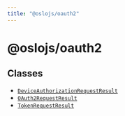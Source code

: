 ```yaml
---
title: "@oslojs/oauth2"
---
```


# @oslojs/oauth2

## Classes

- [`DeviceAuthorizationRequestResult`](/reference/main/DeviceAuthorizationRequestResult)
- [`OAuth2RequestResult`](/reference/main/OAuth2RequestResult)
- [`TokenRequestResult`](/reference/main/TokenRequestResult)
